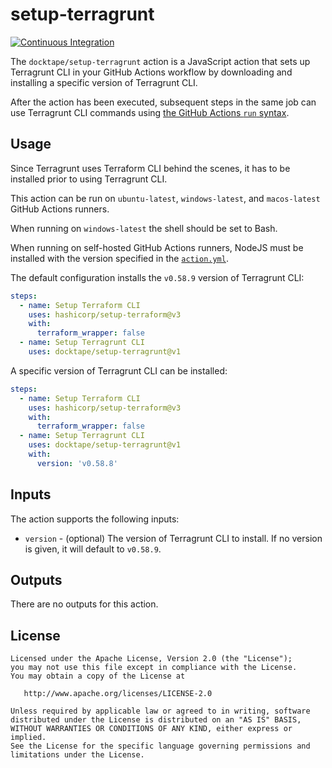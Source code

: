 # setup-terragrunt

[![Continuous Integration](https://github.com/docktape/setup-terragrunt/actions/workflows/ci.yml/badge.svg)](https://github.com/docktape/setup-terragrunt/actions/workflows/ci.yml)

The `docktape/setup-terragrunt` action is a JavaScript action that sets up
Terragrunt CLI in your GitHub Actions workflow by downloading and installing a
specific version of Terragrunt CLI.

After the action has been executed, subsequent steps in the same job can use
Terragrunt CLI commands using
[the GitHub Actions `run` syntax](https://docs.github.com/en/actions/using-workflows/workflow-syntax-for-github-actions#jobsjob_idstepsrun).

## Usage

Since Terragrunt uses Terraform CLI behind the scenes, it has to be installed
prior to using Terragrunt CLI.

This action can be run on `ubuntu-latest`, `windows-latest`, and `macos-latest`
GitHub Actions runners.

When running on `windows-latest` the shell should be set to Bash.

When running on self-hosted GitHub Actions runners, NodeJS must be installed
with the version specified in the
[`action.yml`](https://github.com/docktape/setup-terragrunt/blob/master/action.yml).

The default configuration installs the `v0.58.9` version of Terragrunt CLI:

```yaml
steps:
  - name: Setup Terraform CLI
    uses: hashicorp/setup-terraform@v3
    with:
      terraform_wrapper: false
  - name: Setup Terragrunt CLI
    uses: docktape/setup-terragrunt@v1
```

A specific version of Terragrunt CLI can be installed:

```yaml
steps:
  - name: Setup Terraform CLI
    uses: hashicorp/setup-terraform@v3
    with:
      terraform_wrapper: false
  - name: Setup Terragrunt CLI
    uses: docktape/setup-terragrunt@v1
    with:
      version: 'v0.58.8'
```

## Inputs

The action supports the following inputs:

- `version` - (optional) The version of Terragrunt CLI to install. If no version
  is given, it will default to `v0.58.9`.

## Outputs

There are no outputs for this action.

## License

```text
Licensed under the Apache License, Version 2.0 (the "License");
you may not use this file except in compliance with the License.
You may obtain a copy of the License at

   http://www.apache.org/licenses/LICENSE-2.0

Unless required by applicable law or agreed to in writing, software
distributed under the License is distributed on an "AS IS" BASIS,
WITHOUT WARRANTIES OR CONDITIONS OF ANY KIND, either express or implied.
See the License for the specific language governing permissions and
limitations under the License.
```
